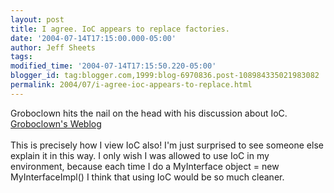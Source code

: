 ```yaml
---
layout: post
title: I agree. IoC appears to replace factories.
date: '2004-07-14T17:15:00.000-05:00'
author: Jeff Sheets
tags:
modified_time: '2004-07-14T17:15:50.220-05:00'
blogger_id: tag:blogger.com,1999:blog-6970836.post-108984335021983082
permalink: 2004/07/i-agree-ioc-appears-to-replace.html
---
```


Groboclown hits the nail on the head with his discussion about IoC.
      <br /><a
      href="http://jroller.com/page/Groboclown/20040714#inversion_of_control_obsoletes_factories">Groboclown's
      Weblog</a>
      <br />
      <br />This is precisely how I view IoC also! I'm just surprised to see someone else
      explain it in this way. I only wish I was allowed to use IoC in my environment, because each
      time I do a MyInterface object = new MyInterfaceImpl() I think that using IoC would be so much
      cleaner.